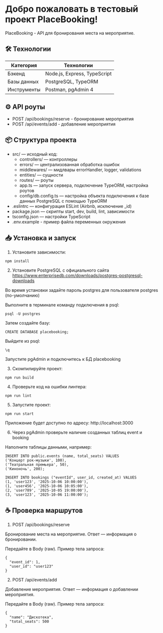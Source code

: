 # Добро пожаловать в тестовый проект PlaceBooking!

PlaceBooking -  API для бронирования места на мероприятие.

## 🛠️ Технологии

| Категория      | Технологии                           |
|----------------|--------------------------------------|
| Бэкенд         | Node.js, Express, TypeScript         |
| Базы данных    | PostgreSQL, TypeORM                  |
| Инструменты    | Postman, pgAdmin 4                   |


## ⚙️ API роуты

- POST /api/bookings/reserve - бронирование мероприятия
- POST /api/events/add - добавление мероприятия

## 📦 Структура проекта
- src/ — исходный код:  
  - controllers/ — контроллеры
  - errors/ — централизованная обработка ошибок
  - middlewares/ — мидлвары errorHandler, logger, validations
  - entities/ — сущности
  - routes/ — роуты
  - app.ts — запуск сервера, подключение TypeORM, настройка роутов
  - config/db.config.ts — настройка объекта подключения к базе данных PostgreSQL с помощью TypeORM
- .eslintrc — конфигурация ESLint (Airbnb, исключение _id)
- package.json — скрипты start, dev, build, lint, зависимости
- tsconfig.json — настройки TypeScript
- .env.example - пример файла переменных окружения

## 📥 Установка и запуск

1. Установите зависимости:
```
npm install
```

2. Установите PostgreSQL с официального сайта https://www.enterprisedb.com/downloads/postgres-postgresql-downloads

Во время установки задайте пароль postgres для пользователя postgres (по-умолчанию)

Выполните в терминале команду подключения в psql:
```
psql -U postgres
```

Затем создайте базу:
```
CREATE DATABASE placebooking;
```

Выйдите из psql:
```
\q
```

Запустите pgAdmin и подключитесь к БД placebooking

3. Скомпилируйте проект:
```
npm run build
```

4. Проверьте код на ошибки линтера:
```
npm run lint
```

5. Запустите проект:
```
npm run start
```

Приложение будет доступно по адресу: http://localhost:3000

6. Через pgAdmin проверьте наличие созданных таблиц event и booking

Наполните таблицы данными, например:
```
INSERT INTO public.events (name, total_seats) VALUES
('Концерт рок-музыки', 100),
('Театральная премьера', 50),
('Киноночь', 200);
```

```
INSERT INTO bookings ("eventId", user_id, created_at) VALUES
(1, 'user123', '2025-10-06 10:00:00'),
(1, 'user456', '2025-10-06 10:05:00'),
(2, 'user789', '2025-10-05 19:00:00'),
(3, 'user123', '2025-10-06 11:00:00');
```

## ☕ Проверка маршрутов

1. POST /api/bookings/reserve

Бронирование места на мероприятие. Ответ — информация о бронировании.

Передайте в Body (raw). Пример тела запроса:
```
{
  "event_id": 1,
  "user_id": "user123"
}
```

2. POST /api/events/add

Добавление мероприятия. Ответ — информация о добавлении мероприятия.

Передайте в Body (raw). Пример тела запроса:
```
{
  "name": "Дискотека",
  "total_seats": 500
}
```
